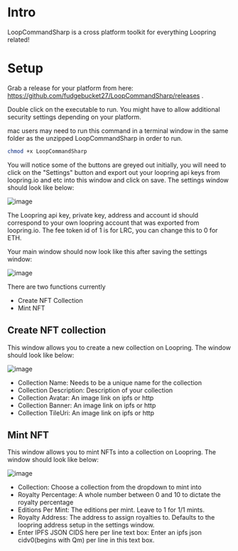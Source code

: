 # Intro
LoopCommandSharp is a cross platform toolkit for everything Loopring related!

# Setup
Grab a release for your platform from here: https://github.com/fudgebucket27/LoopCommandSharp/releases . 

Double click on the executable to run. You might have to allow additional security settings depending on your platform. 

mac users may need to run this command in a terminal window in the same folder as the unzipped LoopCommandSharp in order to run.
```bash
chmod +x LoopCommandSharp
```

You will notice some of the buttons are greyed out initially, you will need to click on the "Settings" button and export out your loopring api keys from loopring.io and etc into this window and click on save. The settings window should look like below:

![image](https://user-images.githubusercontent.com/5258063/195523657-28826f29-b464-4595-816b-237ff43a3b08.png)

The Loopring api key, private key, address and account id should correspond to your own loopring account that was exported from loopring.io. The fee token id of 1 is for LRC, you can change this to 0 for ETH.

Your main window should now look like this after saving the settings window:

![image](https://user-images.githubusercontent.com/5258063/195521543-b6d21a09-2ff1-4b70-b9df-0a0a710aa528.png)

There are two functions currently
* Create NFT Collection
* Mint NFT

## Create NFT collection
This window allows you to create a new collection on Loopring. The window should look like below:

![image](https://user-images.githubusercontent.com/5258063/195522012-14da3a5c-6199-4d21-8aa0-56c6ad042e51.png)

* Collection Name: Needs to be a unique name for the collection
* Collection Description: Description of your collection
* Collection Avatar: An image link on ipfs or http
* Collection Banner: An image link on ipfs or http
* Collection TileUri: An image link on ipfs or http

## Mint NFT
This window allows you to mint NFTs into a collection on Loopring. The window should look like below:

![image](https://user-images.githubusercontent.com/5258063/195522545-f1083d95-3009-4086-b41f-9cbb8fbc35e2.png)

* Collection: Choose a collection from the dropdown to mint into
* Royalty Percentage: A whole number between 0 and 10 to dictate the royalty percentage
* Editions Per Mint: The editions per mint. Leave to 1 for 1/1 mints.
* Royalty Address: The address to assign royalties to. Defaults to the loopring address setup in the settings window.
* Enter IPFS JSON CIDS here per line text box: Enter an ipfs json cidv0(begins with Qm) per line in this text box.


